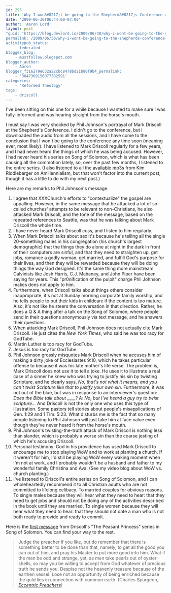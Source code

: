 ```yaml
---
id: 295
title: 'Why I won&#8217;t be going to the Shepherd&#8217;s Conference anytime soon, part 1: Phil Johnson'
date: '2009-06-30T06:44:00-07:00'
author: 'Aaron Lord'
layout: post
"guid: 'https://blog.devlord.io/2009/06/30/why-i-wont-be-going-to-the-shepherds-conference-anytime-soon-part-1-phil-johnson/'
permalink: /2009/06/30/why-i-wont-be-going-to-the-shepherds-conference-anytime-soon-part-1-phil-johnson/
activitypub_status:
    - federated
blogger_blog:
    - mustfollow.blogspot.com
blogger_author:
    - Aaron
blogger_f316279e632a22cbc8478bd21b80f9b4_permalink:
    - '3847389156077382591'
categories:
    - 'Reformed Theology'
tags:
    - driscoll
---
```


I've been sitting on this one for a while because I wanted to make sure I was fully-informed and was hearing straight from the horse's mouth.

I must say I was very shocked by Phil Johnson's portrayal of Mark Driscoll at the Shepherd's Conference. I didn't go to the conference, but I downloaded the audio from all the sessions, and I have come to the conclusion that I won't be going to the conference any time soon (meaning ever, most likely). I have listened to Mark Driscoll regularly for a few years, and I had never heard the things of which he was being accused. However, I had never heard his series on Song of Solomon, which is what has been causing all the commotion lately, so, over the past few months, I listened to the entire series. (I also listened to all the <a href="/2009/06/07/kim-riddlebarger-mp3s/">available mp3s</a> from Kim Riddlebarger on Amillennialism, but that won't factor into the current post, though it has a little to do with my next post.)

Here are my remarks to Phil Johnson's message.

<ol>
    <li>I agree that XXXChurch's efforts to "contextualize" the gospel are appalling. However, in the same message that he attacked a lot of so-called churches' attempts to be relevant to non-Christians, he also attacked Mark Driscoll, and the tone of the message, based on the repeated references to Seattle, was that he was talking about Mark Driscoll the whole time.</li>
    <li>I have never heard Mark Driscoll cuss, and I listen to him regularly.</li>
    <li>When Mark Driscoll talks about sex it's because he's telling all the single 20-something males in his congregation (his church's largest demographic) that the things they do alone at night in the dark in front of their computers are sinful, and that they need to straighten up, get jobs, romance a godly woman, get married, and fulfill God's purpose for their lives, and then they will be rewarded because they will be doing things the way God designed. It's the same thing more mainstream Calvinists like Josh Harris, C.J. Mahaney, and John Piper have been saying for years. This "pr0nification of the pulpit" charge Phil Johnson makes does not apply to him.</li>
    <li>Furthermore, when Driscoll talks about things others consider inappropriate, it's not at Sunday morning corporate family worship, and he tells people to put their kids in childcare if the content is too mature. Also, it's not like he steers the conversation in that direction. Rather, he does a Q &amp; A thing after a talk on the Song of Solomon, where people send in their questions anonymously via text message, and he answers their questions.</li>
    <li>When attacking Mark Driscoll, Phil Johnson does not actually cite Mark Driscoll. He just cites the <span style="font-style:italic;">New York Times</span>, who said he was too racy for GodTube.</li>
    <li>Martin Luther is too racy for GodTube.</li>
    <li>Jesus is too racy for GodTube.</li>
    <li>Phil Johnson grossly misquotes Mark Driscoll when he accuses him of making a dirty joke of Ecclesiastes 9:10, which he takes particular offense to because it was his late mother's life verse. The problem is, Mark Driscoll does not use it to tell a joke. He uses it to illustrate a real case of a sinner he knew who was trying to justify his sin by twisting Scripture, and he clearly says, <span style="font-style:italic;">No, that's not what it means, and you can't twist Scripture like that to justify your own sin.</span> Furthermore, it was not out of the blue, but was in response to an interviewer's question: <span style="font-style:italic;">Does the Bible talk about ____?</span> A:<span style="font-style:italic;"> No, but I've heard a guy try to twist scripture...</span> And Driscoll is not the only one who uses this type of illustration. Some pastors tell stories about people's misapplications of Gen. 1:29 and 1 Tim. 5:23. What disturbs me is the fact that so many people listening to Phil Johnson will just take him at face value even though they've never heard it from the horse's mouth.</li>
    <li>Phil Johnson's twisting-the-truth attack of Mark Driscoll is nothing less than slander, which is probably a worse sin than the coarse jesting of which he's accusing Driscoll.</li>
    <li>Personal testimony: God in his providence has used Mark Driscoll to encourage me to stop playing WoW and to work at planting a church. If it weren't for him, I'd still be playing WoW every waking moment when I'm not at work, and I probably wouldn't be a husband and father to my wonderful family Christina and Ava. (See my video blog about WoW vs. church planting.)</li>
    <li>I've listened to Driscoll's entire series on Song of Solomon, and I can wholeheartedly recommend it to all Christian adults who are not committed to lifelong celibacy. To married couples for obvious reasons. To single males because they will hear what they need to hear: that they need to get jobs and should not be doing any of the activities described in the book until they are married. To single women because they will hear what they need to hear: that they should not date a man who is not both ready to provide and ready to commit.</li>
</ol>

Here is the <a href="http://www.marshillchurch.org/media/the-peasant-princess/let-him-kiss-me">first message</a> from Driscoll's "The Peasant Princess" series in Song of Solomon. You can find your way to the rest.

<blockquote>Judge the preacher if you like, but do remember that there is something better to be done than that, namely, to get all the good you can out of him, and pray his Master to put more good into him. What if the man be odd and strange, yet, as men take pearls out of oyster shells, so may you be willing to accept from God whatever of precious truth he sends you. Despise not the heavenly treasure because of the earthen vessel. Lose not an opportunity of being enriched because the gold lies in connection with common earth. (Charles Spurgeon, <span style="font-style:italic;"><a href="http://books.google.com/books?id=ax2TXymx0CUC&amp;pg=PA62&amp;lpg=PA62&amp;dq=spurgeon+%22judge+the+preacher+if+you+like%22&amp;source=bl&amp;ots=B2HcvdY7jy&amp;sig=sRXno-cYD6GtOSxykbRtVyUZ70k&amp;hl=en&amp;ei=17PNSYCDG4v-swOGlKmhAw&amp;sa=X&amp;oi=book_result&amp;resnum=1&amp;ct=result">Eccentric Preachers</a>)</span></blockquote>